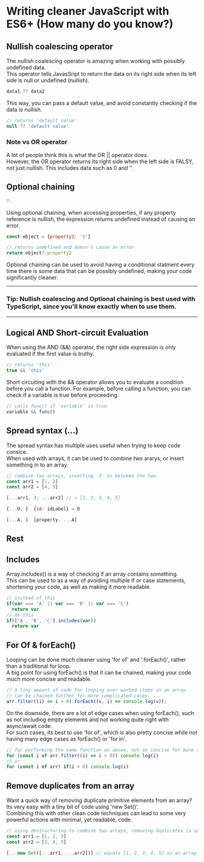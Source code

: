 # Writing cleaner JavaScript with ES6+ (How many do you know?)

## Nullish coalescing operator
The nullish coalescing operator is amazing when working with possibly undefined data.\
This operator tells JavasSript to return the data on its right side when its left side is null or undefined (nullish).
```javascript
data1 ?? data2
```
This way, you can pass a default value, and avoid constantly checking if the data is nullish.
```javascript
// returns 'default value'
null ?? 'default value'
```
### Note vs OR operator
A lot of people think this is what the OR || operator does.\
However, the OR operator returns its right side when the left side is FALSY, not just nullish. This includes data such as 0 and ''.

## Optional chaining
```javascript
?.
```
Using optional chaining, when accessing properties, if any property reference is nullish, the expression returns undefined instead of causing an error.
```javascript
const object = {property1: '1'}

// returns undefined and doesn't cause an error
return object?.property2
```
Optional chaining can be used to avoid having a conditional statment every time there is some data that can be possibly undefined, making your code significantly cleaner.

---
### Tip: Nullish coalescing and Optional chaining is best used with TypeScript, since you'll know exactly when to use them.
---

## Logical AND Short-circuit Evaluation
When using the AND (&&) operator, the right side expression is only evaluated if the first value is truthy.
```javascript
// returns 'this'
true && 'this'
```
Short circuiting with the && operator allows you to evaluate a condition before you call a function.
For example, before calling a function, you can check if a variable is true before proceeding.
```javascript
// calls func() if 'variable' is true
variable && func()
```

## Spread syntax (...)
The spread syntax has multiple uses useful when trying to keep code consice.\
When used with arrays, it can be used to combine two ararys, or insert something in to an array.
```javascript
// combine two arrays, inserting '3' in between the two.
const arr1 = [1, 2]
const arr2 = [4, 5]

[...arr1, 3, ...arr2] // = [1, 2, 3, 4, 5]
```

```javascript
{...O, }  {id: idLabel} = O

[...A, ]  [property, ...A]
```

## Rest

## Includes
Array.includes() is a way of checking if an array contains something.\
This can be used to as a way of avoiding multiple if or case statements, shortening your code, as well as making it more readable.
```javascript
// instead of this
if(var === 'A' || var === 'B' || var === 'C')
  return var
// do this
if(['A', 'B', 'C'].includes(var)) 
  return var
```

## For Of & forEach()
Looping can be done much cleaner using 'for of' and '.forEach()', rather than a traditional for loop.\
A big point for using forEach() is that it can be chained, making your code much more concise and readable.
```javascript
// a tiny amount of code for looping over wanted items in an array.
// can be chained further for more complicated cases.
arr.filter((i) => i > 0).forEach((v, i) => console.log(v));
```
On the downside, there are a lot of edge cases when using forEach(), such as not including empty elements and not working quite right with async/await code.\
For such cases, its best to use 'for of', which is also pretty concise while not having many edge cases as forEach() or 'for in'. 
```javascript
// for performing the same function as above, not as concise for more complicated cases but more robust.
for (const i of arr.filter((i) => i > 0)) console.log(i)
// or
for (const i of arr) if(i > 0) console.log(i)
```

## Remove duplicates from an array
Want a quick way of removing duplicate primitive elements from an array? Its very easy with a tiny bit of code using 'new Set()'.\
Combining this with other clean code techniques can lead to some very powerful actions with minimal, yet readable, code.
```javascript
// using destructuring to combine two arrays, removing duplicates (a union).
const arr1 = [1, 2, 3]
const arr2 = [3, 4, 5]

[...new Set([...arr1, ...arr2])] // equals [1, 2, 3, 4, 5] as an array
```
